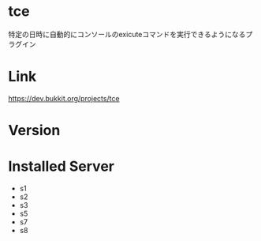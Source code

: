 # tce
特定の日時に自動的にコンソールのexicuteコマンドを実行できるようになるプラグイン

# Link
https://dev.bukkit.org/projects/tce

# Version

# Installed Server
- s1
- s2
- s3
- s5
- s7
- s8

